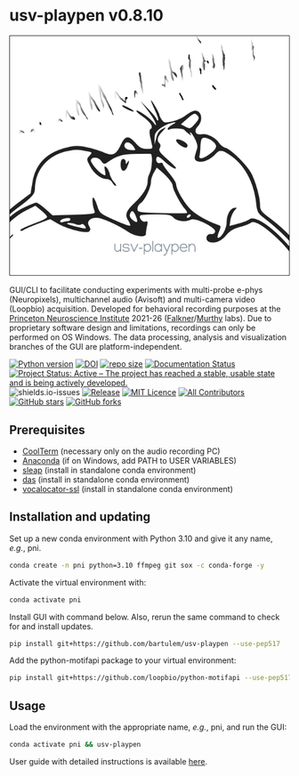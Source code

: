 # usv-playpen v0.8.10

![](https://raw.githubusercontent.com/bartulem/usv-playpen/refs/heads/main/src/img/usv_playpen_gui.png)

GUI/CLI to facilitate conducting experiments with multi-probe e-phys
(Neuropixels), multichannel audio (Avisoft) and multi-camera video (Loopbio)
acquisition. Developed for behavioral recording purposes at the
[Princeton Neuroscience Institute](https://pni.princeton.edu/) 2021-26
([Falkner](https://www.falknerlab.com/)/[Murthy](https://murthylab.princeton.edu/)
labs). Due to proprietary software design and limitations, recordings can only
be performed on OS Windows. The data processing, analysis and visualization
branches of the GUI are platform-independent.

[![Python version](https://img.shields.io/badge/Python-3.10-blue)](https://img.shields.io/badge/Python-3.10-blue)
[![DOI](https://zenodo.org/badge/566588932.svg)](https://zenodo.org/badge/latestdoi/566588932)
[![repo size](https://img.shields.io/github/repo-size/bartulem/usv-playpen)](https://github.com/bartulem/usv-playpen/)
[![Documentation Status](https://readthedocs.org/projects//usv-playpen/badge/?version=latest)](https://usv-playpen.readthedocs.io/en/latest/?badge=latest)
[![Project Status: Active – The project has reached a stable, usable state and is being actively developed.](https://www.repostatus.org/badges/latest/active.svg)](https://www.repostatus.org/#active)
![shields.io-issues](https://img.shields.io/github/issues/bartulem/usv-playpen)
[![Release](https://img.shields.io/github/v/release/bartulem/usv-playpen)](https://img.shields.io/github/v/release/bartulem/usv-playpen)
[![MIT Licence](https://img.shields.io/github/license/bartulem/usv-playpen)](https://github.com/bartulem/usv-playpen/blob/main/LICENSE)
[![All Contributors](https://img.shields.io/badge/all_contributors-1-orange.svg?style=flat-square)](https://img.shields.io/badge/all_contributors-1-orange.svg?style=flat-square)
[![GitHub stars](https://img.shields.io/github/stars/bartulem/usv-playpen?style=social)](https://github.com/bartulem/usv-playpen/)
[![GitHub forks](https://img.shields.io/github/forks/bartulem/usv-playpen?style=social)](https://github.com/bartulem/usv-playpen/)

## Prerequisites

* [CoolTerm](https://coolterm.en.lo4d.com/windows) (necessary only on the audio recording PC)
* [Anaconda](https://www.anaconda.com/download) (if on Windows, add PATH to USER VARIABLES)
* [sleap](https://sleap.ai/) (install in standalone conda environment)
* [das](https://janclemenslab.org/das/) (install in standalone conda environment)
* [vocalocator-ssl](https://github.com/Aramist/vocalocator-ssl) (install in standalone conda environment)

## Installation and updating

Set up a new conda environment with Python 3.10 and give it any name, _e.g._,
pni.

```bash
conda create -n pni python=3.10 ffmpeg git sox -c conda-forge -y
```

Activate the virtual environment with:

```bash
conda activate pni
```

Install GUI with command below. Also, rerun the same command to check for and
install updates.

```bash
pip install git+https://github.com/bartulem/usv-playpen --use-pep517
```

Add the python-motifapi package to your virtual environment:

```bash
pip install git+https://github.com/loopbio/python-motifapi --use-pep517
```

## Usage

Load the environment with the appropriate name, _e.g._, pni, and run the GUI:

```bash
conda activate pni && usv-playpen
```

User guide with detailed instructions is available
[here](https://usv-playpen.readthedocs.io/en/latest/).
